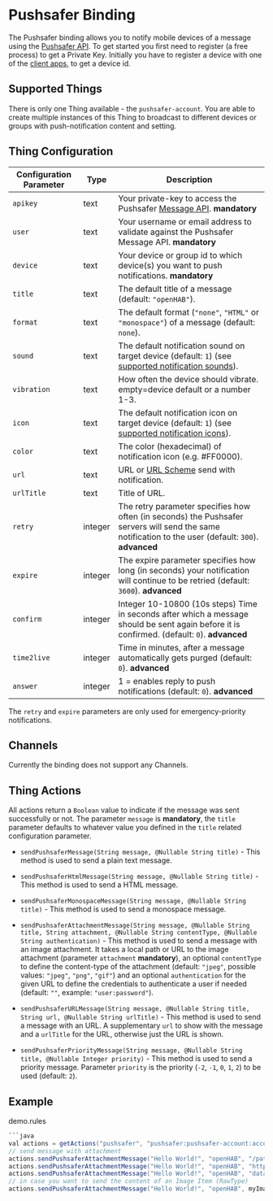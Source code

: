 # Pushsafer Binding

The Pushsafer binding allows you to notify mobile devices of a message using the [Pushsafer API](https://www.pushsafer.com/pushapi).
To get started you first need to register (a free process) to get a Private Key.
Initially you have to register a device with one of the [client apps](https://www.pushsafer.com/apps), to get a device id.

## Supported Things

There is only one Thing available - the `pushsafer-account`.
You are able to create multiple instances of this Thing to broadcast to different devices or groups with push-notification content and setting.

## Thing Configuration

| Configuration Parameter | Type    | Description                                                                                                                                           |
|-------------------------|---------|-------------------------------------------------------------------------------------------------------------------------------------------------------|
| `apikey`                | text    | Your private-key to access the Pushsafer [Message API](https://www.pushsafer.com/pushapi). **mandatory**                                              |
| `user`                  | text    | Your username or email address to validate against the Pushsafer Message API. **mandatory**                                                           |
| `device`                | text    | Your device or group id to which device(s) you want to push notifications. **mandatory**                                                              |
| `title`                 | text    | The default title of a message (default: `"openHAB"`).                                                                                                |
| `format`                | text    | The default format (`"none"`, `"HTML"` or `"monospace"`) of a message (default: `none`).                                                              |
| `sound`                 | text    | The default notification sound on target device (default: `1`) (see [supported notification sounds](https://www.pushsafer.com/pushapi#api-sound)).    |
| `vibration`             | text    | How often the device should vibrate. empty=device default or a number 1-3.                                                                            |
| `icon`                  | text    | The default notification icon on target device (default: `1`) (see [supported notification icons](https://www.pushsafer.com/pushapi#api-icon)).       |
| `color`                 | text    | The color (hexadecimal) of notification icon (e.g. #FF0000).                                                                                          |
| `url`                   | text    | URL or [URL Scheme](https://www.pushsafer.com/url_schemes) send with notification.                                                                    |
| `urlTitle`              | text    | Title of URL.                                                                                                                                         |
| `retry`                 | integer | The retry parameter specifies how often (in seconds) the Pushsafer servers will send the same notification to the user (default: `300`). **advanced** |
| `expire`                | integer | The expire parameter specifies how long (in seconds) your notification will continue to be retried (default: `3600`). **advanced**                    |
| `confirm`               | integer | Integer 10-10800 (10s steps) Time in seconds after which a message should be sent again before it is confirmed. (default: `0`). **advanced**          |
| `time2live`             | integer | Time in minutes, after a message automatically gets purged (default: `0`). **advanced**                                                               |
| `answer`                | integer | 1 = enables reply to push notifications (default: `0`). **advanced**                                                                                  |

The `retry` and `expire` parameters are only used for emergency-priority notifications.

## Channels

Currently the binding does not support any Channels.

## Thing Actions

All actions return a `Boolean` value to indicate if the message was sent successfully or not.
The parameter `message` is **mandatory**, the `title` parameter defaults to whatever value you defined in the `title` related configuration parameter.

- `sendPushsaferMessage(String message, @Nullable String title)` - This method is used to send a plain text message.

- `sendPushsaferHtmlMessage(String message, @Nullable String title)` - This method is used to send a HTML message.

- `sendPushsaferMonospaceMessage(String message, @Nullable String title)` - This method is used to send a monospace message.

- `sendPushsaferAttachmentMessage(String message, @Nullable String title, String attachment, @Nullable String contentType, @Nullable String authentication)` - This method is used to send a message with an image attachment. It takes a local path or URL to the image attachment (parameter `attachment` **mandatory**), an optional `contentType` to define the content-type of the attachment (default: `"jpeg"`, possible values: `"jpeg"`, `"png"`, `"gif"`) and an optional `authentication` for the given URL to define the credentials to authenticate a user if needed (default: `""`, example: `"user:password"`).

- `sendPushsaferURLMessage(String message, @Nullable String title, String url, @Nullable String urlTitle)` - This method is used to send a message with an URL. A supplementary `url` to show with the message and a `urlTitle` for the URL, otherwise just the URL is shown.

- `sendPushsaferPriorityMessage(String message, @Nullable String title, @Nullable Integer priority)` - This method is used to send a priority message. Parameter `priority` is the priority (`-2`, `-1`, `0`, `1`, `2`) to be used (default: `2`).

## Example

demo.rules

```java
```java
val actions = getActions("pushsafer", "pushsafer:pushsafer-account:account")
// send message with attachment
actions.sendPushsaferAttachmentMessage("Hello World!", "openHAB", "/path/to/my-local-image.png", "png", null)
actions.sendPushsaferAttachmentMessage("Hello World!", "openHAB", "https://www.openhab.org/openhab-logo-square.png", "png", "user:password")
actions.sendPushsaferAttachmentMessage("Hello World!", "openHAB", "data:[<media type>][;base64],<data>", null, null)
// in case you want to send the content of an Image Item (RawType)
actions.sendPushsaferAttachmentMessage("Hello World!", "openHAB", myImageItem.state.toFullString, null, null)
```
